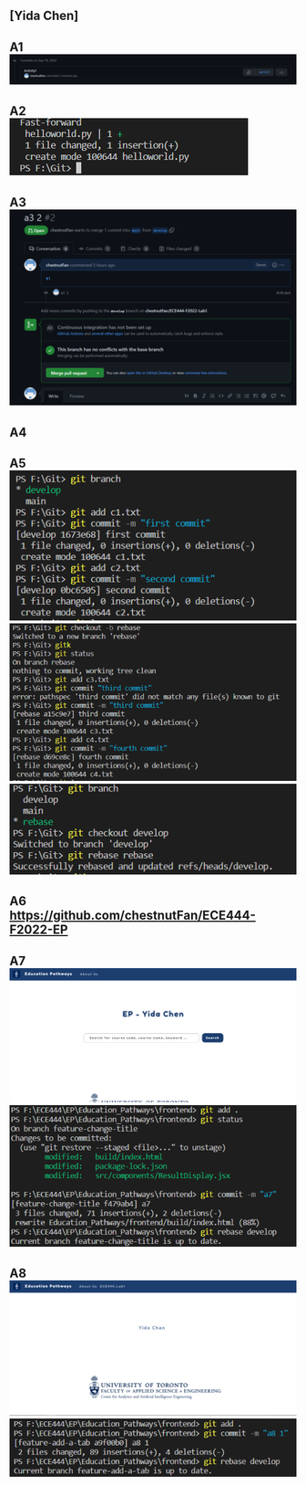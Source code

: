 [Yida Chen]
---
A1  
![route](1.png)
---
A2  
![route](2.PNG)
---
A3  
![route](3.png)
---
A4  
---
A5  
![route](5_1.png)  
![route](5_2.png)  
![route](5_3.png)  
---
A6  
https://github.com/chestnutFan/ECE444-F2022-EP  
---
A7  
![route](7_1.png)  
![route](7_2.PNG)  
---  
A8  
![route](8_1.png)  
![route](8_2.png)  
---  
